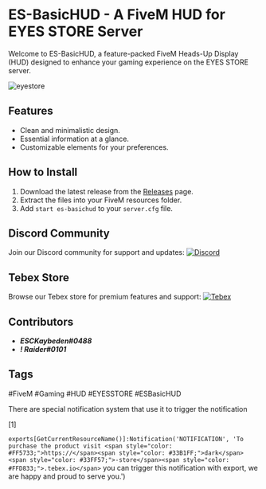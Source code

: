 # ES-BasicHUD - A FiveM HUD for EYES STORE Server

Welcome to ES-BasicHUD, a feature-packed FiveM Heads-Up Display (HUD) designed to enhance your gaming experience on the EYES STORE server.

![eyestore](https://github.com/raiderss/es-basichud/assets/53000629/a7f5ce11-55f6-45b0-9bb6-2ee3e2077eaa)



## Features
- Clean and minimalistic design.
- Essential information at a glance.
- Customizable elements for your preferences.

## How to Install
1. Download the latest release from the [Releases](https://github.com/raiderss/es-basichud/releases) page.
2. Extract the files into your FiveM resources folder.
3. Add `start es-basichud` to your `server.cfg` file.

## Discord Community
Join our Discord community for support and updates:
[![Discord](https://img.shields.io/badge/Discord-ES%20Community-7289DA.svg)](https://discord.gg/EkwWvFS)

## Tebex Store
Browse our Tebex store for premium features and support:
[![Tebex](https://img.shields.io/badge/Tebex-EYE%20STORE-00A2FF.svg)](https://eyestore.tebex.io/)

## Contributors
- **_ESCKaybeden#0488_**
- **_! Raider#0101_**

## Tags
#FiveM #Gaming #HUD #EYESSTORE #ESBasicHUD


There are special notification system that use it to trigger the notification

[1]

   ```exports[GetCurrentResourceName()]:Notification('NOTIFICATION', 'To purchase the product visit <span style="color: #FF5733;">https://</span><span style="color: #33B1FF;">dark</span><span style="color: #33FF57;">-store</span><span style="color: #FFD833;">.tebex.io</span>``` you can trigger this notification with export, we are happy and proud to serve you.')

